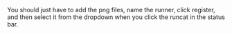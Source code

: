 You should just have to add the png files, name the runner, click register, and then select it from the dropdown when you click the runcat in the status bar.
